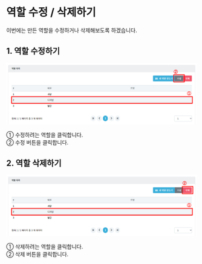 # 역할 수정 / 삭제하기
이번에는 만든 역할을 수정하거나 삭제해보도록 하겠습니다.

## 1. 역할 수정하기

![역할 수정하기](/media/image225.png)

①	수정하려는 역할을 클릭합니다.<br>
②	수정 버튼을 클릭합니다.

## 2. 역할 삭제하기

![역할 삭제하기](/media/image226.png)

①	삭제하려는 역할을 클릭합니다.<br>
②	삭제 버튼을 클릭합니다.
